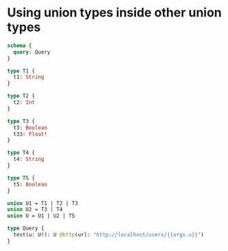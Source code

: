 # Using union types inside other union types

```graphql @config
schema {
  query: Query
}

type T1 {
  t1: String
}

type T2 {
  t2: Int
}

type T3 {
  t3: Boolean
  t33: Float!
}

type T4 {
  t4: String
}

type T5 {
  t5: Boolean
}

union U1 = T1 | T2 | T3
union U2 = T3 | T4
union U = U1 | U2 | T5

type Query {
  test(u: U!): U @http(url: "http://localhost/users/{{args.u}}")
}
```
